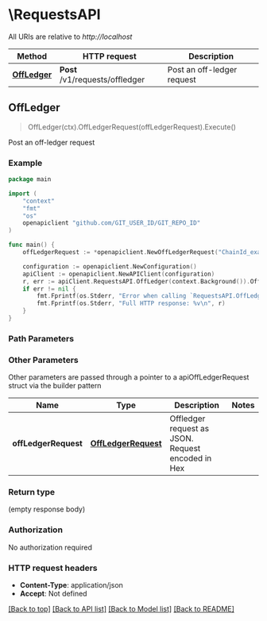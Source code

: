 # \RequestsAPI

All URIs are relative to *http://localhost*

Method | HTTP request | Description
------------- | ------------- | -------------
[**OffLedger**](RequestsAPI.md#OffLedger) | **Post** /v1/requests/offledger | Post an off-ledger request



## OffLedger

> OffLedger(ctx).OffLedgerRequest(offLedgerRequest).Execute()

Post an off-ledger request

### Example

```go
package main

import (
	"context"
	"fmt"
	"os"
	openapiclient "github.com/GIT_USER_ID/GIT_REPO_ID"
)

func main() {
	offLedgerRequest := *openapiclient.NewOffLedgerRequest("ChainId_example", "Hex string") // OffLedgerRequest | Offledger request as JSON. Request encoded in Hex

	configuration := openapiclient.NewConfiguration()
	apiClient := openapiclient.NewAPIClient(configuration)
	r, err := apiClient.RequestsAPI.OffLedger(context.Background()).OffLedgerRequest(offLedgerRequest).Execute()
	if err != nil {
		fmt.Fprintf(os.Stderr, "Error when calling `RequestsAPI.OffLedger``: %v\n", err)
		fmt.Fprintf(os.Stderr, "Full HTTP response: %v\n", r)
	}
}
```

### Path Parameters



### Other Parameters

Other parameters are passed through a pointer to a apiOffLedgerRequest struct via the builder pattern


Name | Type | Description  | Notes
------------- | ------------- | ------------- | -------------
 **offLedgerRequest** | [**OffLedgerRequest**](OffLedgerRequest.md) | Offledger request as JSON. Request encoded in Hex | 

### Return type

 (empty response body)

### Authorization

No authorization required

### HTTP request headers

- **Content-Type**: application/json
- **Accept**: Not defined

[[Back to top]](#) [[Back to API list]](../README.md#documentation-for-api-endpoints)
[[Back to Model list]](../README.md#documentation-for-models)
[[Back to README]](../README.md)


